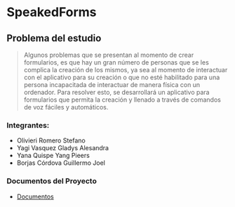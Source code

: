 # SpeakedForms

## Problema del estudio
> Algunos problemas que se presentan al momento de crear formularios, es que hay un gran número de personas que se les complica la creación de los mismos, ya sea al momento de interactuar con el aplicativo para su creación o que no esté habilitado para una persona incapacitada de interactuar de manera física con un ordenador. 
> Para resolver esto, se desarrollará un aplicativo para formularios que permita la creación y llenado a través de comandos de voz fáciles y automáticos. 

### Integrantes:
- Olivieri Romero Stefano
- Yagi Vasquez Gladys Alesandra
- Yana Quispe Yang Pieers
- Borjas Córdova Guillermo Joel

### Documentos del Proyecto
- [Documentos](https://drive.google.com/drive/folders/16EzSlluaipg9MsUUC8Gw2uXmGLxB5QeJ)
